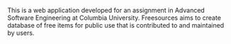 This is a web application developed for an assignment in Advanced Software Engineering at Columbia University.
Freesources aims to create database of free items for public use that is contributed to and maintained by users.
